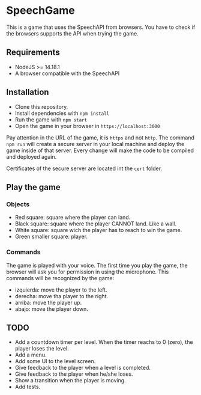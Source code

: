 # SpeechGame

This is a game that uses the SpeechAPI from browsers. You have to check if the browsers supports the API when trying the game.

## Requirements

- NodeJS >= 14.18.1
- A browser compatible with the SpeechAPI


## Installation

- Clone this repository.
- Install dependencies with `npm install`
- Run the game with `npm start`
- Open the game in your browser in `https://localhost:3000`

Pay attention in the URL of the game, it is `https` and not `http`. The command `npm run` will create a secure server in your local machine and deploy the game inside of that server. Every change will make the code to be compiled and deployed again.

Certificates of the secure server are located int the `cert` folder.

## Play the game

### Objects
- Red square: square where the player can land.
- Black square: square where the player CANNOT land. Like a wall.
- White square: square wich the player has to reach to win the game.
- Green smaller square: player.

### Commands

The game is played with your voice. The first time you play the game, the browser will ask you for permission in using the microphone. This commands will be recognized by the game:

- izquierda: move the player to the left.
- derecha: move tha player to the right.
- arriba: move the player up.
- abajo: move the player down.


## TODO
- Add a countdown timer per level. When the timer reachs to 0 (zero), the player loses the level.
- Add a menu.
- Add some UI to the level screen.
- Give feedback to the player when a level is completed.
- Give feedback to the player when he/she loses.
- Show a transition when the player is moving.
- Add tests.
